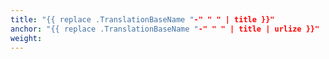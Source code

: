 ```yaml
---
title: "{{ replace .TranslationBaseName "-" " " | title }}"
anchor: "{{ replace .TranslationBaseName "-" " " | title | urlize }}"
weight: 
---
```


